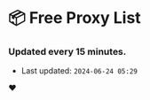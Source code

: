 # :package: Free Proxy List
### Updated every 15 minutes.

- Last updated: `2024-06-24 05:29`

:heart:

